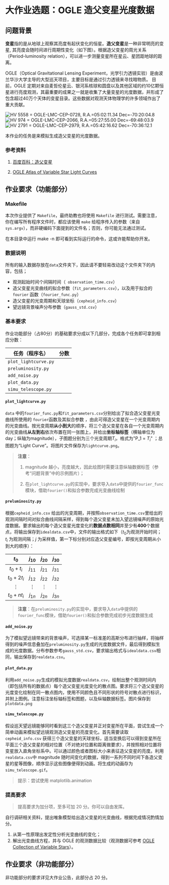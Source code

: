 # 大作业选题：OGLE 造父变星光度数据

## 问题背景

**变星**指的是从地球上观察其亮度有起伏变化的恒星。**造父变星**是一种非常明亮的变星, 其亮度会随时间进行周期性变化（如下图）。根据造父变星的周光关系（Period-luminosity relation），可以进一步测量变星所在星云、星团距地球的距离。

OGLE（Optical Gravitational Lensing Experiment，光学引力透镜实验）是由波兰华沙大学主导的大型巡天项目，主要目标是通过引力透镜来寻找暗物质。
目前，OGLE 定期对来自麦哲伦星云、银河系核球和圆盘以及其他区域的约10亿颗恒星进行亮度观测，其最重要的成果之一就是收集了大量变星的光度数据，并形成了包含超过40万个天体的变星目录。这些数据对观测天体物理学的许多领域作出了重大贡献。

![HV 5558 = OGLE-LMC-CEP-0728, R.A.=05:02:11.34 Dec=-70:20:04.8](http://ogle.astrouw.edu.pl/atlas/lcurves/OGLE-LMC-CEP-0728.gif)![HV 974 = OGLE-LMC-CEP-2066, R.A.=05:27:55.00 Dec=-69:48:03.9](http://ogle.astrouw.edu.pl/atlas/lcurves/OGLE-LMC-CEP-2066.gif)![HV 2791 = OGLE-LMC-CEP-2979, R.A.=05:42:16.62 Dec=-70:36:12.1](http://ogle.astrouw.edu.pl/atlas/lcurves/OGLE-LMC-CEP-2979.gif)

本作业的任务是来模拟生成造父变星的光度数据。

### 参考资料

1. [百度百科：造父变星](https://baike.baidu.com/item/%E9%80%A0%E7%88%B6%E5%8F%98%E6%98%9F/101794?fr=aladdin)

2. [OGLE Atlas of Variable Star Light Curves](http://ogle.astrouw.edu.pl/atlas/index.html)

## 作业要求（功能部分）

### Makefile

本次作业提供了 `Makefile`，最终助教也将使用 `Makefile` 进行测试。需要注意，你在编写所有程序文件时，都应该使用 `make` 给程序传入的参数（来自 `sys.argv`），而非硬编码下面提到的文件名；否则，你可能无法通过测试。

在本目录中运行 make -n 即可看到实际运行的命令，这或许能帮助你开发。

### 数据说明

所有的输入数据存放在`data`文件夹下，因此请不要轻易改动这个文件夹下的内容，包括；

+ 观测起始时间个间隔时间（` observation_time.csv`）
+ 造父变星光变曲线的拟合参数（`fit_parameters.csv`），以及用于拟合的 `fourier` 函数（`fourier_func.py`）
+ 造父变星的光变周期和天球坐标（`cepheid_info.csv`）
+ 望远镜背景噪声分布参数（`gauss_std.csv`）

### 基本要求

作业功能部分（占80分）的基础要求分成以下几部分，完成各个任务即可拿到相应分数：

| 任务（程序名）       | 分数 |
| -------------------- | ---- |
| `plot_lightcurve.py` |      |
| `preluminosity.py`   |      |
| `add_noise.py`       |      |
| `plot_data.py`       |      |
| `simu_telescope.py`  |      |



#### `plot_lightcurve.py`

`data` 中的`fourier_func.py`和`fit_parameters.csv`分别给出了拟合造父变星光变曲线所使用的 `fourier`函数及其拟合参数 ，由此可得造父变星在一个光变周期内的光变曲线。按光变周期**从小到大**的顺序，将三个造父变星在各自一个光变周期内的光变曲线**从左到右**依次布置在同一张图上，并给出**坐标轴标签**（横轴单位为day；纵轴为magnitude），子图题分别为三个光变周期$T_i$，格式为"P_1 = $T_i$" ；总图题为“Light Curve”。将图片文件保存为`lightcurve.png`。

> **注意**：
>
> 1. magnitude 越小，亮度越大，因此绘图时需要注意纵轴数据标签（参考“问题背景”中的示例图片）；
>
> 2. 在`plot_lightcurve.py`的实现中，要求导入`data`中提供的`fourier_func`模块，借助`fourier()`和拟合参数完成光变曲线绘制

#### `preluminosity.py`

根据`cepheid_info.csv` 给出的光变周期，并按照`observation_time.csv`里给出的观测间隔时间对拟合曲线间隔采样，得到每个造父变星未加入望远镜噪声的原始光度数据。要求输出的每个造父变星光度变化的**数据点数相同**并至少有**400**个数据点，将输出保存到`idealdata.csv`中，文件的输出格式如下（$t_0$为观测开始时间；$t_i$ 为观测间隔；$j$ 为采样值，第一下标分别对应造父变星编号，即按光变周期从小到大的顺序）：

|   $t_0$    | $j_{10}$ | $j_{20}$ | $j_{30}$ |
| :--------: | :------: | :------: | :------: |
| $t_0+t_i$  | $j_{11}$ | $j_{21}$ | $j_{31}$ |
| $t_0+2t_i$ | $j_{12}$ | $j_{22}$ | $j_{32}$ |
|  $\vdots$  | $\vdots$ | $\vdots$ | $\vdots$ |
| $t_0+nt_i$ | $j_{1n}$ | $j_{2n}$ | $j_{3n}$ |

> **注意**：在`preluminosity.py`的实现中，要求导入`data`中提供的`fourier_func`模块，借助`fourier()`和拟合参数完成初步光度数据生成

#### `add_noise.py`

为了模拟望远镜带来的背景噪声，可选择某一标准差的高斯分布进行抽样，将抽样得到的噪声信息叠加在`preluminosity.py`生成的光度数据文件，最后得到模拟生成的光度数据。分布参数参考`gauss_std.csv`，要求输出格式与`idealdata.csv`相同，输出保存到`realdata.csv`。

#### `plot_data.py`

利用`add_noise.py`生成的模拟光度数据`realdata.csv`，绘制出整个观测时间内（即包括所有的数据点）每个造父变星光度变化的散点图。要求将三个造父变星的光度变化绘制在同一散点图内，使用不同颜色且不同形状的符号对散点进行标识，并附上图例。注意标注坐标轴标签和图题，以及纵轴数据标签。图片保存到`plotdata.png`

#### `simu_telescope.py`

假设巡天望远镜能够同时看到这三个造父变星并正对变星所在平面，尝试生成一个简单动画来模拟望远镜观测造父变星的亮度变化。首先需要读取`cepheid_info.csv` 获得三个造父变星的天球坐标，适当变换后可以得到变星所在平面三个造父变星的相对位置（不对绝对位置和距离做要求），并按照相对位置将变星放入直角坐标系中。可以通过颜色或者图标大小来表征造父变星的亮度。利用`realdata.csv`中 magnitude 随时间变化的数据，得到一系列不同时间下各造父变星的星等图像，顺序显示这些图像便得到动画。将生成的动画存为`simu_telescope.gif`。

> 提示：尝试使用 matplotlib.animation

### 提高要求

> 提高要求为加分项，至多可加 20 分。你可以自由发挥。

自行调研相关资料，提出唯象模型给出造父变星的光变曲线，根据完成情况酌情加分。

1. 从第一性原理出发定性分析光变曲线的变化；
2. 解出光变曲线方程，并与 OGLE 的观测数据比较（观测数据可参考 [OGLE Collection of Variable Stars](http://ogledb.astrouw.edu.pl/~ogle/OCVS/)）。

## 作业要求（非功能部分）
非功能部分的要求详见大作业公告，此部分占 20 分。
